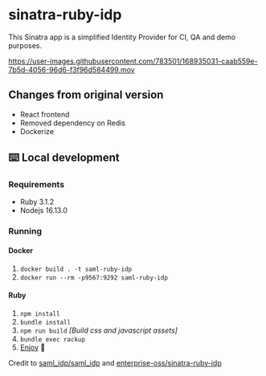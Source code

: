 # sinatra-ruby-idp

This Sinatra app is a simplified Identity Provider for CI, QA and demo purposes.


https://user-images.githubusercontent.com/783501/168935031-caab559e-7b5d-4056-96d6-f3f96d584499.mov


## Changes from original version

- React frontend
- Removed dependency on Redis
- Dockerize

## ⌨️ Local development

### Requirements

- Ruby 3.1.2
- Nodejs 16.13.0

### Running

#### Docker

 1. `docker build . -t saml-ruby-idp`
 2. `docker run --rm -p9567:9292 saml-ruby-idp`

#### Ruby

1. `npm install`
2. `bundle install`
3. `npm run build` *[Build css and javascript assets]*
4. `bundle exec rackup`
5. [Enjoy](http://127.0.0.1:9292) 🎈

Credit to [saml_idp/saml_idp](https://github.com/saml-idp/saml_idp)
 and [enterprise-oss/sinatra-ruby-idp](https://github.com/enterprise-oss/sinatra-ruby-idp)
